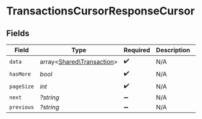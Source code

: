 # TransactionsCursorResponseCursor


## Fields

| Field                                                           | Type                                                            | Required                                                        | Description                                                     | Example                                                         |
| --------------------------------------------------------------- | --------------------------------------------------------------- | --------------------------------------------------------------- | --------------------------------------------------------------- | --------------------------------------------------------------- |
| `data`                                                          | array<[Shared\Transaction](../../Models/Shared/Transaction.md)> | :heavy_check_mark:                                              | N/A                                                             |                                                                 |
| `hasMore`                                                       | *bool*                                                          | :heavy_check_mark:                                              | N/A                                                             | false                                                           |
| `pageSize`                                                      | *int*                                                           | :heavy_check_mark:                                              | N/A                                                             | 15                                                              |
| `next`                                                          | *?string*                                                       | :heavy_minus_sign:                                              | N/A                                                             |                                                                 |
| `previous`                                                      | *?string*                                                       | :heavy_minus_sign:                                              | N/A                                                             | YXVsdCBhbmQgYSBtYXhpbXVtIG1heF9yZXN1bHRzLol=                    |